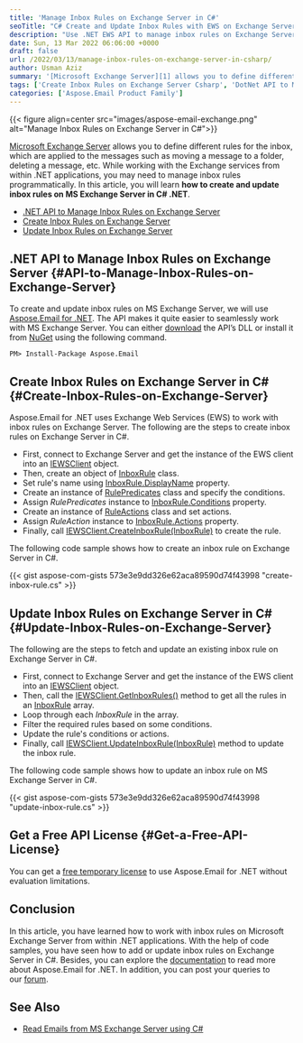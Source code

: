 ```yaml
---
title: 'Manage Inbox Rules on Exchange Server in C#'
seoTitle: "C# Create and Update Inbox Rules with EWS on Exchange Server | .NET"
description: "Use .NET EWS API to manage inbox rules on Exchange Server using C#. Create and update inbox rules with EWS on Exchange Server programmatically."
date: Sun, 13 Mar 2022 06:06:00 +0000
draft: false
url: /2022/03/13/manage-inbox-rules-on-exchange-server-in-csharp/
author: Usman Aziz
summary: '[Microsoft Exchange Server][1] allows you to define different rules for the inbox, which are applied to the messages such as moving a message to a folder, deleting a message, etc. While working with the Exchange services from within .NET applications, you may need to manage inbox rules programmatically. In this article, you will learn **how to create and update inbox rules on MS Exchange Server in C# .NET**.'
tags: ['Create Inbox Rules on Exchange Server Csharp', 'DotNet API to Manage Inbox Rules on Exchange Server', 'DotNet EWS API', 'Update Inbox Rules on Exchange Server Csharp']
categories: ['Aspose.Email Product Family']
---
```




{{< figure align=center src="images/aspose-email-exchange.png" alt="Manage Inbox Rules on Exchange Server in C#">}}


[Microsoft Exchange Server][2] allows you to define different rules for the inbox, which are applied to the messages such as moving a message to a folder, deleting a message, etc. While working with the Exchange services from within .NET applications, you may need to manage inbox rules programmatically. In this article, you will learn **how to create and update inbox rules on MS Exchange Server in C# .NET**.

*   [.NET API to Manage Inbox Rules on Exchange Server][3]
*   [Create Inbox Rules on Exchange Server][4]
*   [Update Inbox Rules on Exchange Server][5]

## .NET API to Manage Inbox Rules on Exchange Server {#API-to-Manage-Inbox-Rules-on-Exchange-Server}

To create and update inbox rules on MS Exchange Server, we will use [Aspose.Email for .NET][6]. The API makes it quite easier to seamlessly work with MS Exchange Server. You can either [download][7] the API’s DLL or install it from [NuGet][8] using the following command.

```
PM> Install-Package Aspose.Email
```

## Create Inbox Rules on Exchange Server in C# {#Create-Inbox-Rules-on-Exchange-Server}

Aspose.Email for .NET uses Exchange Web Services (EWS) to work with inbox rules on Exchange Server. The following are the steps to create inbox rules on Exchange Server in C#.

*   First, connect to Exchange Server and get the instance of the EWS client into an [IEWSClient][9] object.
*   Then, create an object of [InboxRule][10] class.
*   Set rule's name using [InboxRule.DisplayName][11] property.
*   Create an instance of [RulePredicates][12] class and specify the conditions.
*   Assign _RulePredicates_ instance to [InboxRule.Conditions][13] property.
*   Create an instance of [RuleActions][14] class and set actions.
*   Assign _RuleAction_ instance to [InboxRule.Actions][15] property.
*   Finally, call [IEWSClient.CreateInboxRule(InboxRule)][16] to create the rule.

The following code sample shows how to create an inbox rule on Exchange Server in C#.

{{< gist aspose-com-gists 573e3e9dd326e62aca89590d74f43998 "create-inbox-rule.cs" >}}

## Update Inbox Rules on Exchange Server in C# {#Update-Inbox-Rules-on-Exchange-Server}

The following are the steps to fetch and update an existing inbox rule on Exchange Server in C#.

*   First, connect to Exchange Server and get the instance of the EWS client into an [IEWSClient][17] object.
*   Then, call the [IEWSClient.GetInboxRules()][18] method to get all the rules in an [InboxRule][19] array.
*   Loop through each _InboxRule_ in the array.
*   Filter the required rules based on some conditions.
*   Update the rule's conditions or actions.
*   Finally, call [IEWSClient.UpdateInboxRule(InboxRule)][20] method to update the inbox rule.

The following code sample shows how to update an inbox rule on MS Exchange Server in C#.

{{< gist aspose-com-gists 573e3e9dd326e62aca89590d74f43998 "update-inbox-rule.cs" >}}

## Get a Free API License {#Get-a-Free-API-License}

You can get a [free temporary license][21] to use Aspose.Email for .NET without evaluation limitations.

## Conclusion

In this article, you have learned how to work with inbox rules on Microsoft Exchange Server from within .NET applications. With the help of code samples, you have seen how to add or update inbox rules on Exchange Server in C#. Besides, you can explore the [documentation][22] to read more about Aspose.Email for .NET. In addition, you can post your queries to our [forum][23].

## See Also

*   [Read Emails from MS Exchange Server using C#][24]




[1]: https://en.wikipedia.org/wiki/Microsoft_Exchange_Server
[2]: https://en.wikipedia.org/wiki/Microsoft_Exchange_Server
[3]: #API-to-Manage-Inbox-Rules-on-Exchange-Server
[4]: #Create-Inbox-Rules-on-Exchange-Server
[5]: #Update-Inbox-Rules-on-Exchange-Server
[6]: https://products.aspose.com/email/net/
[7]: https://downloads.aspose.com/email/net
[8]: https://www.nuget.org/packages/Aspose.Email/
[9]: https://apireference.aspose.com/email/net/aspose.email.clients.exchange.webservice/iewsclient
[10]: https://apireference.aspose.com/email/net/aspose.email.clients.exchange/inboxrule
[11]: https://apireference.aspose.com/email/net/aspose.email.clients.exchange/inboxrule/properties/displayname
[12]: https://apireference.aspose.com/email/net/aspose.email.clients.exchange/rulepredicates
[13]: https://apireference.aspose.com/email/net/aspose.email.clients.exchange/inboxrule/properties/conditions
[14]: https://apireference.aspose.com/email/net/aspose.email.clients.exchange/ruleactions
[15]: https://apireference.aspose.com/email/net/aspose.email.clients.exchange/inboxrule/properties/actions
[16]: https://apireference.aspose.com/email/net/aspose.email.clients.exchange.webservice/iewsclient/methods/createinboxrule
[17]: https://apireference.aspose.com/email/net/aspose.email.clients.exchange.webservice/iewsclient
[18]: https://apireference.aspose.com/email/net/aspose.email.clients.exchange.webservice/iewsclient/methods/getinboxrules
[19]: https://apireference.aspose.com/email/net/aspose.email.clients.exchange/inboxrule
[20]: https://apireference.aspose.com/email/net/aspose.email.clients.exchange.webservice/iewsclient/methods/updateinboxrule
[21]: https://purchase.aspose.com/temporary-license
[22]: https://docs.aspose.com/email/net/
[23]: https://forum.aspose.com/
[24]: https://blog.aspose.com/2020/11/20/read-emails-from-exchange-server-using-csharp/





